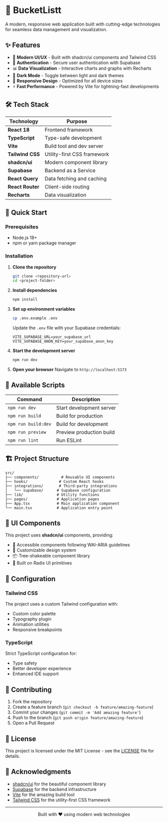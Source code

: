 # 🌟 BucketListt
A modern, responsive web application built with cutting-edge technologies for seamless data management and visualization.

## ✨ Features

- 🎨 **Modern UI/UX** - Built with shadcn/ui components and Tailwind CSS
- 🔐 **Authentication** - Secure user authentication with Supabase
- 📊 **Data Visualization** - Interactive charts and graphs with Recharts
- 🌙 **Dark Mode** - Toggle between light and dark themes
- 📱 **Responsive Design** - Optimized for all device sizes
- ⚡ **Fast Performance** - Powered by Vite for lightning-fast developments

## 🛠️ Tech Stack

| Technology | Purpose |
|------------|---------|
| **React 18** | Frontend framework |
| **TypeScript** | Type-safe development |
| **Vite** | Build tool and dev server |
| **Tailwind CSS** | Utility-first CSS framework |
| **shadcn/ui** | Modern component library |
| **Supabase** | Backend as a Service |
| **React Query** | Data fetching and caching |
| **React Router** | Client-side routing |
| **Recharts** | Data visualization |

## 🚀 Quick Start

### Prerequisites

- Node.js 18+ 
- npm or yarn package manager

### Installation

1. **Clone the repository**
   ```bash
   git clone <repository-url>
   cd <project-folder>
   ```

2. **Install dependencies**
   ```bash
   npm install
   ```

3. **Set up environment variables**
   ```bash
   cp .env.example .env
   ```
   Update the `.env` file with your Supabase credentials:
   ```env
   VITE_SUPABASE_URL=your_supabase_url
   VITE_SUPABASE_ANON_KEY=your_supabase_anon_key
   ```

4. **Start the development server**
   ```bash
   npm run dev
   ```

5. **Open your browser**
   Navigate to `http://localhost:5173`

## 📝 Available Scripts

| Command | Description |
|---------|-------------|
| `npm run dev` | Start development server |
| `npm run build` | Build for production |
| `npm run build:dev` | Build for development |
| `npm run preview` | Preview production build |
| `npm run lint` | Run ESLint |

## 🏗️ Project Structure

```
src/
├── components/          # Reusable UI components
├── hooks/              # Custom React hooks
├── integrations/       # Third-party integrations
│   └── supabase/      # Supabase configuration
├── lib/               # Utility functions
├── pages/             # Application pages
├── App.tsx            # Main application component
└── main.tsx           # Application entry point
```

## 🎨 UI Components

This project uses **shadcn/ui** components, providing:

- 🎯 Accessible components following WAI-ARIA guidelines
- 🎨 Customizable design system
- 📦 Tree-shakeable component library
- 🔧 Built on Radix UI primitives

## 🔧 Configuration

### Tailwind CSS
The project uses a custom Tailwind configuration with:
- Custom color palette
- Typography plugin
- Animation utilities
- Responsive breakpoints

### TypeScript
Strict TypeScript configuration for:
- Type safety
- Better developer experience
- Enhanced IDE support

## 🤝 Contributing

1. Fork the repository
2. Create a feature branch (`git checkout -b feature/amazing-feature`)
3. Commit your changes (`git commit -m 'Add amazing feature'`)
4. Push to the branch (`git push origin feature/amazing-feature`)
5. Open a Pull Request

## 📄 License

This project is licensed under the MIT License - see the [LICENSE](LICENSE) file for details.

## 🙏 Acknowledgments

- [shadcn/ui](https://ui.shadcn.com/) for the beautiful component library
- [Supabase](https://supabase.com/) for the backend infrastructure
- [Vite](https://vitejs.dev/) for the amazing build tool
- [Tailwind CSS](https://tailwindcss.com/) for the utility-first CSS framework

---

<div align="center">
  <p>Built with ❤️ using modern web technologies</p>
</div>
